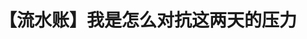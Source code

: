 ---
title: 【流水账】我是怎么对抗这两天的压力
tags: [AS, 孤独, 孤独症谱系]
color: info
description: 压力山大时要好好爱自己
external_url: http://mp.weixin.qq.com/s?__biz=MzIyMzgyMjY5NQ==&amp;mid=2247484033&amp;idx=1&amp;sn=62705fd2cceedc09be8ef800b946dfcd&amp;chksm=e8191489df6e9d9fc47dd84938c2a769737100c7163f0c9ef9085c21096da55ce46cc41f812e&amp;scene=27#wechat_redirect
---